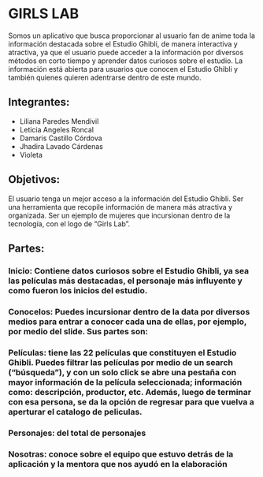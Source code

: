 # GIRLS LAB

Somos un aplicativo que busca proporcionar al usuario fan de anime toda la información destacada sobre el Estudio Ghibli, de manera interactiva y atractiva, ya que el usuario puede acceder a la información por diversos métodos en corto tiempo y aprender datos curiosos sobre el estudio. La información está abierta para usuarios que conocen el Estudio Ghibli y también quienes quieren adentrarse dentro de este mundo. 

## Integrantes: 
- Liliana Paredes Mendivil
- Leticia Angeles Roncal
- Damaris Castillo Córdova
- Jhadira Lavado Cárdenas
- Violeta

## Objetivos:

El usuario tenga un mejor acceso a la información del Estudio Ghibli.
Ser una herramienta que recopile información de manera más atractiva y organizada.
Ser un ejemplo de mujeres que incursionan dentro de la tecnología, con el logo de “Girls Lab”. 

## Partes: 

### Inicio: Contiene datos curiosos sobre el Estudio Ghibli, ya sea las películas más destacadas, el personaje más influyente y como fueron los inicios del estudio.

### Conocelos: Puedes incursionar dentro de la data por diversos medios para entrar a conocer cada una de ellas, por ejemplo, por medio del slide. Sus partes son:

### Películas: tiene las 22 películas que constituyen el Estudio Ghibli. Puedes filtrar  las películas por medio de un search (“búsqueda”), y con un solo click se abre una pestaña con mayor información de la película seleccionada; información como: descripción, productor, etc. Además, luego de terminar con esa persona, se da la opción de regresar para que vuelva a aperturar el catalogo de peliculas. 

### Personajes: del total de personajes 

### Nosotras: conoce sobre el equipo que estuvo detrás de la aplicación y la mentora que nos ayudó en la elaboración
